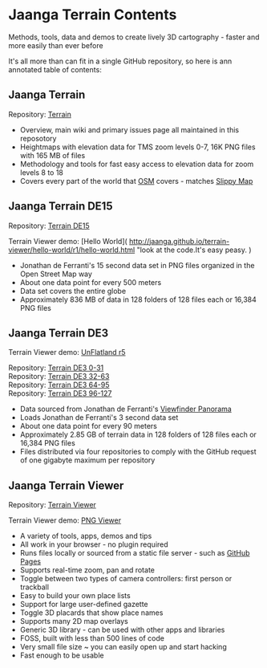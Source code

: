 Jaanga Terrain Contents
=======================

Methods, tools, data and demos to create lively 3D cartography - faster and more easily than ever before 

It's all more than can fit in a single GitHub repository, so here is ann annotated table of contents:

## Jaanga Terrain
Repository: [Terrain]( https://github.com/jaanga/terrain/ )

* Overview, main wiki and primary issues page all maintained in this reposotory
* Heightmaps with elevation data for TMS zoom levels 0-7, 16K PNG files with 165 MB of files
* Methodology and tools for fast easy access to elevation data for zoom levels 8 to 18
* Covers every part of the world that [OSM]( http://www.openstreetmap.org/ ) covers - matches [Slippy Map]( http://wiki.openstreetmap.org/wiki/Slippy_Map )

## Jaanga Terrain DE15
Repository: [Terrain DE15]( https://github.com/jaanga/terrain-de15/ )

Terrain Viewer demo: [Hello World]( http://jaanga.github.io/terrain-viewer/hello-world/r1/hello-world.html "look at the code.It's easy peasy. )

* Jonathan de Ferranti's 15 second data set in PNG files organized in the Open Street Map way
* About one data point for every 500 meters
* Data set covers the entire globe
* Approximately 836 MB of data in 128 folders of 128 files each or 16,384 PNG files


## Jaanga Terrain DE3

Terrain Viewer demo: [UnFlatland r5]( http://jaanga.github.io/terrain-viewer/un-flatland/r1/un-flatland-r5.html )

Repository: [Terrain DE3 0-31]( https://github.com/jaanga/terrain-de3-031 )  
Repository: [Terrain DE3 32-63]( https://github.com/jaanga/terrain-32-63 )  
Repository: [Terrain DE3 64-95]( https://github.com/jaanga/terrain-64-95 )  
Repository: [Terrain DE3 96-127]( https://github.com/jaanga/terrain-96-127 )  

* Data sourced from Jonathan de Ferranti's [Viewfinder Panorama]( http://www.viewfinderpanoramas.org/Coverage%20map%20viewfinderpanoramas_org3.htm )
* Loads Jonathan de Ferranti's 3 second data set
* About one data point for every 90 meters
* Approximately 2.85 GB of terrain data in 128 folders of 128 files each or 16,384 PNG files
* Files distributed via four repositories to comply with the GitHub request of one gigabyte maximum per repository


## Jaanga Terrain Viewer
Repository: [Terrain Viewer]( https://github.com/jaanga/terrain-viewer )

Terrain Viewer demo: [PNG Viewer]( http://jaanga.github.io/terrain-viewer/png-viewer/r1/png-viewer.html "The raw data has a beauty of its own" )

* A variety of tools, apps, demos and tips
* All work in your browser  - no plugin required
* Runs files locally or sourced from a static file server - such as [GitHub Pages]( http://pages.github.com/ )
* Supports real-time zoom, pan and rotate
* Toggle between two types of camera controllers: first person or trackball
* Easy to build your own place lists
* Support for large user-defined gazette
* Toggle 3D placards that show place names
* Supports many 2D map overlays
* Generic 3D library - can be used with other apps and libraries
* FOSS, built with less than 500 lines of code
* Very small file size ~ you can easily open up and start hacking
* Fast enough to be usable




